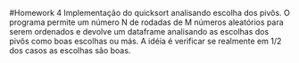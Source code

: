 #Homework 4
Implementação do quicksort analisando escolha dos pivôs. O programa permite um número N de rodadas de M números aleatórios para serem ordenados e devolve um dataframe analisando as escolhas dos pivôs como boas escolhas ou más. A idéia é verificar se realmente em 1/2 dos casos as escolhas são boas.

